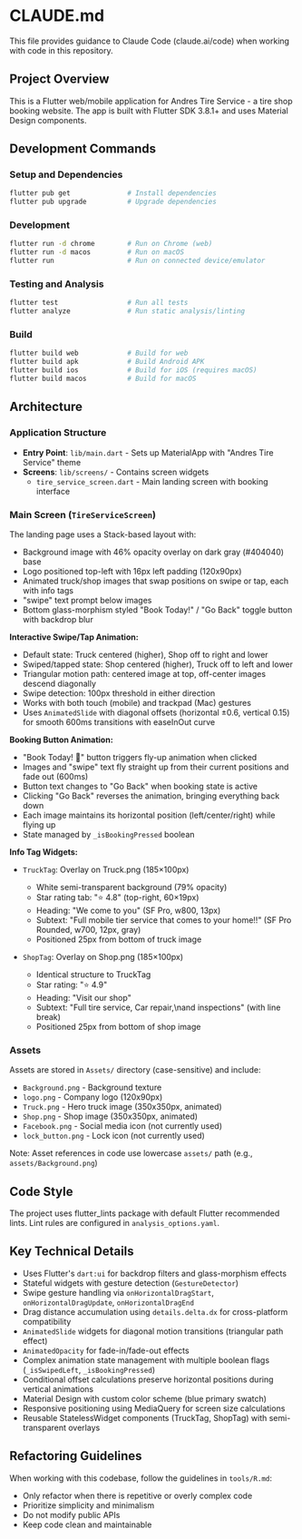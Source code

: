 # CLAUDE.md

This file provides guidance to Claude Code (claude.ai/code) when working with code in this repository.

## Project Overview

This is a Flutter web/mobile application for Andres Tire Service - a tire shop booking website. The app is built with Flutter SDK 3.8.1+ and uses Material Design components.

## Development Commands

### Setup and Dependencies
```bash
flutter pub get              # Install dependencies
flutter pub upgrade          # Upgrade dependencies
```

### Development
```bash
flutter run -d chrome        # Run on Chrome (web)
flutter run -d macos         # Run on macOS
flutter run                  # Run on connected device/emulator
```

### Testing and Analysis
```bash
flutter test                 # Run all tests
flutter analyze              # Run static analysis/linting
```

### Build
```bash
flutter build web            # Build for web
flutter build apk            # Build Android APK
flutter build ios            # Build for iOS (requires macOS)
flutter build macos          # Build for macOS
```

## Architecture

### Application Structure
- **Entry Point**: `lib/main.dart` - Sets up MaterialApp with "Andres Tire Service" theme
- **Screens**: `lib/screens/` - Contains screen widgets
  - `tire_service_screen.dart` - Main landing screen with booking interface

### Main Screen (`TireServiceScreen`)
The landing page uses a Stack-based layout with:
- Background image with 46% opacity overlay on dark gray (#404040) base
- Logo positioned top-left with 16px left padding (120x90px)
- Animated truck/shop images that swap positions on swipe or tap, each with info tags
- "swipe" text prompt below images
- Bottom glass-morphism styled "Book Today!" / "Go Back" toggle button with backdrop blur

**Interactive Swipe/Tap Animation:**
- Default state: Truck centered (higher), Shop off to right and lower
- Swiped/tapped state: Shop centered (higher), Truck off to left and lower
- Triangular motion path: centered image at top, off-center images descend diagonally
- Swipe detection: 100px threshold in either direction
- Works with both touch (mobile) and trackpad (Mac) gestures
- Uses `AnimatedSlide` with diagonal offsets (horizontal ±0.6, vertical 0.15) for smooth 600ms transitions with easeInOut curve

**Booking Button Animation:**
- "Book Today! 👋" button triggers fly-up animation when clicked
- Images and "swipe" text fly straight up from their current positions and fade out (600ms)
- Button text changes to "Go Back" when booking state is active
- Clicking "Go Back" reverses the animation, bringing everything back down
- Each image maintains its horizontal position (left/center/right) while flying up
- State managed by `_isBookingPressed` boolean

**Info Tag Widgets:**
- `TruckTag`: Overlay on Truck.png (185×100px)
  - White semi-transparent background (79% opacity)
  - Star rating tab: "⭐️ 4.8" (top-right, 60×19px)
  - Heading: "We come to you" (SF Pro, w800, 13px)
  - Subtext: "Full mobile tier service that comes to your home!!" (SF Pro Rounded, w700, 12px, gray)
  - Positioned 25px from bottom of truck image

- `ShopTag`: Overlay on Shop.png (185×100px)
  - Identical structure to TruckTag
  - Star rating: "⭐️ 4.9"
  - Heading: "Visit our shop"
  - Subtext: "Full tire service, Car repair,\nand inspections" (with line break)
  - Positioned 25px from bottom of shop image

### Assets
Assets are stored in `Assets/` directory (case-sensitive) and include:
- `Background.png` - Background texture
- `logo.png` - Company logo (120x90px)
- `Truck.png` - Hero truck image (350x350px, animated)
- `Shop.png` - Shop image (350x350px, animated)
- `Facebook.png` - Social media icon (not currently used)
- `lock_button.png` - Lock icon (not currently used)

Note: Asset references in code use lowercase `assets/` path (e.g., `assets/Background.png`)

## Code Style

The project uses flutter_lints package with default Flutter recommended lints. Lint rules are configured in `analysis_options.yaml`.

## Key Technical Details

- Uses Flutter's `dart:ui` for backdrop filters and glass-morphism effects
- Stateful widgets with gesture detection (`GestureDetector`)
- Swipe gesture handling via `onHorizontalDragStart`, `onHorizontalDragUpdate`, `onHorizontalDragEnd`
- Drag distance accumulation using `details.delta.dx` for cross-platform compatibility
- `AnimatedSlide` widgets for diagonal motion transitions (triangular path effect)
- `AnimatedOpacity` for fade-in/fade-out effects
- Complex animation state management with multiple boolean flags (`_isSwipedLeft`, `_isBookingPressed`)
- Conditional offset calculations preserve horizontal positions during vertical animations
- Material Design with custom color scheme (blue primary swatch)
- Responsive positioning using MediaQuery for screen size calculations
- Reusable StatelessWidget components (TruckTag, ShopTag) with semi-transparent overlays

## Refactoring Guidelines

When working with this codebase, follow the guidelines in `tools/R.md`:
- Only refactor when there is repetitive or overly complex code
- Prioritize simplicity and minimalism
- Do not modify public APIs
- Keep code clean and maintainable
